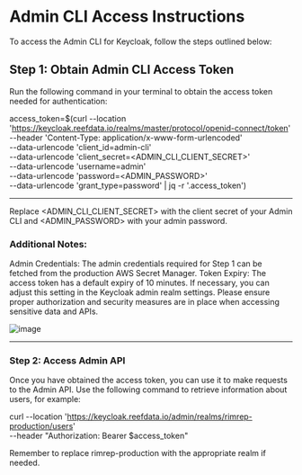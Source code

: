 # Admin CLI Access Instructions

To access the Admin CLI for Keycloak, follow the steps outlined below:

## Step 1: Obtain Admin CLI Access Token

Run the following command in your terminal to obtain the access token needed for authentication:


access_token=$(curl --location 'https://keycloak.reefdata.io/realms/master/protocol/openid-connect/token' \
--header 'Content-Type: application/x-www-form-urlencoded' \
--data-urlencode 'client_id=admin-cli' \
--data-urlencode 'client_secret=<ADMIN_CLI_CLIENT_SECRET>' \
--data-urlencode 'username=admin' \
--data-urlencode 'password=<ADMIN_PASSWORD>' \
--data-urlencode 'grant_type=password' | jq -r '.access_token')

---

Replace <ADMIN_CLI_CLIENT_SECRET> with the client secret of your Admin CLI and <ADMIN_PASSWORD> with your admin password.


### Additional Notes:
Admin Credentials: The admin credentials required for Step 1 can be fetched from the production AWS Secret Manager.
Token Expiry: The access token has a default expiry of 10 minutes. If necessary, you can adjust this setting in the Keycloak admin realm settings.
Please ensure proper authorization and security measures are in place when accessing sensitive data and APIs.

![image](https://github.com/aodn/rimrep-dms/assets/126625288/99e33976-6fc4-4af9-8a7f-5cb9d970469d)

---
### Step 2: Access Admin API

Once you have obtained the access token, you can use it to make requests to the Admin API. Use the following command to retrieve information about users, for example:


curl --location 'https://keycloak.reefdata.io/admin/realms/rimrep-production/users' \
--header "Authorization: Bearer $access_token"

Remember to replace rimrep-production with the appropriate realm if needed.



